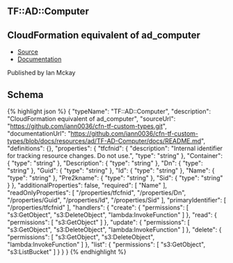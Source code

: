 
## TF::AD::Computer

## CloudFormation equivalent of ad_computer

- [Source](https:&#x2F;&#x2F;github.com&#x2F;iann0036&#x2F;cfn-tf-custom-types.git) 
- [Documentation]()

Published by Ian Mckay

## Schema
{% highlight json %}
{
    "typeName": "TF::AD::Computer",
    "description": "CloudFormation equivalent of ad_computer",
    "sourceUrl": "https://github.com/iann0036/cfn-tf-custom-types.git",
    "documentationUrl": "https://github.com/iann0036/cfn-tf-custom-types/blob/docs/resources/ad/TF-AD-Computer/docs/README.md",
    "definitions": {},
    "properties": {
        "tfcfnid": {
            "description": "Internal identifier for tracking resource changes. Do not use.",
            "type": "string"
        },
        "Container": {
            "type": "string"
        },
        "Description": {
            "type": "string"
        },
        "Dn": {
            "type": "string"
        },
        "Guid": {
            "type": "string"
        },
        "Id": {
            "type": "string"
        },
        "Name": {
            "type": "string"
        },
        "Pre2kname": {
            "type": "string"
        },
        "Sid": {
            "type": "string"
        }
    },
    "additionalProperties": false,
    "required": [
        "Name"
    ],
    "readOnlyProperties": [
        "/properties/tfcfnid",
        "/properties/Dn",
        "/properties/Guid",
        "/properties/Id",
        "/properties/Sid"
    ],
    "primaryIdentifier": [
        "/properties/tfcfnid"
    ],
    "handlers": {
        "create": {
            "permissions": [
                "s3:GetObject",
                "s3:DeleteObject",
                "lambda:InvokeFunction"
            ]
        },
        "read": {
            "permissions": [
                "s3:GetObject"
            ]
        },
        "update": {
            "permissions": [
                "s3:GetObject",
                "s3:DeleteObject",
                "lambda:InvokeFunction"
            ]
        },
        "delete": {
            "permissions": [
                "s3:GetObject",
                "s3:DeleteObject",
                "lambda:InvokeFunction"
            ]
        },
        "list": {
            "permissions": [
                "s3:GetObject",
                "s3:ListBucket"
            ]
        }
    }
}
{% endhighlight %}
